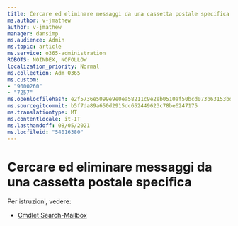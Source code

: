 ```yaml
---
title: Cercare ed eliminare messaggi da una cassetta postale specifica
ms.author: v-jmathew
author: v-jmathew
manager: dansimp
ms.audience: Admin
ms.topic: article
ms.service: o365-administration
ROBOTS: NOINDEX, NOFOLLOW
localization_priority: Normal
ms.collection: Adm_O365
ms.custom:
- "9000260"
- "7257"
ms.openlocfilehash: e2f5736e5099e9e0ea58211c9e2eb0510af50bcd073b63153bd13eca1266c318
ms.sourcegitcommit: b5f7da89a650d2915dc652449623c78be6247175
ms.translationtype: MT
ms.contentlocale: it-IT
ms.lasthandoff: 08/05/2021
ms.locfileid: "54016380"
---
```

# <a name="search-and-delete-messages-from-a-specific-mailbox"></a>Cercare ed eliminare messaggi da una cassetta postale specifica

Per istruzioni, vedere:

* [Cmdlet Search-Mailbox](https://docs.microsoft.com/powershell/module/exchange/mailboxes/search-mailbox)
